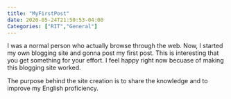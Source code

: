 ```yaml
---
title: "MyFirstPost"
date: 2020-05-24T21:50:53-04:00
Categories: ["RIT","General"]
---
```

I was a normal person who actually browse through the web. Now, I started my own blogging site and gonna post my first post. This is interesting that you get something for your effort. I feel happy right now becuase of making this blogging site worked.

The purpose behind the site creation is to share the knowledge and to improve my English proficiency.
